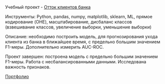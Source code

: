Учебный проект - [Отток клиентов банка](https://github.com/alexsurina/study-project-exited/blob/main/Exited.ipynb) 

Инструменты: Python, pandas, numpy, matplotlib, sklearn, ML, прямое кодирование (OHE), масштабирование, дисбаланс классов (взвешивание классов, увеличение выборки, уменьшение выборки) 

Описание: необходимо построить модель, для прогнозирования ухода клиента из банка в ближайшее время, с предельно большим значением F1-меры. Дополнительно измерить AUC-ROC. 

Проект завершен: построена модель с предельно большим значением F1-меры. Работа с несбалансированными данными. Исследована важность признаков.


[Портфолио](https://github.com/alexsurina/Portfolio)
